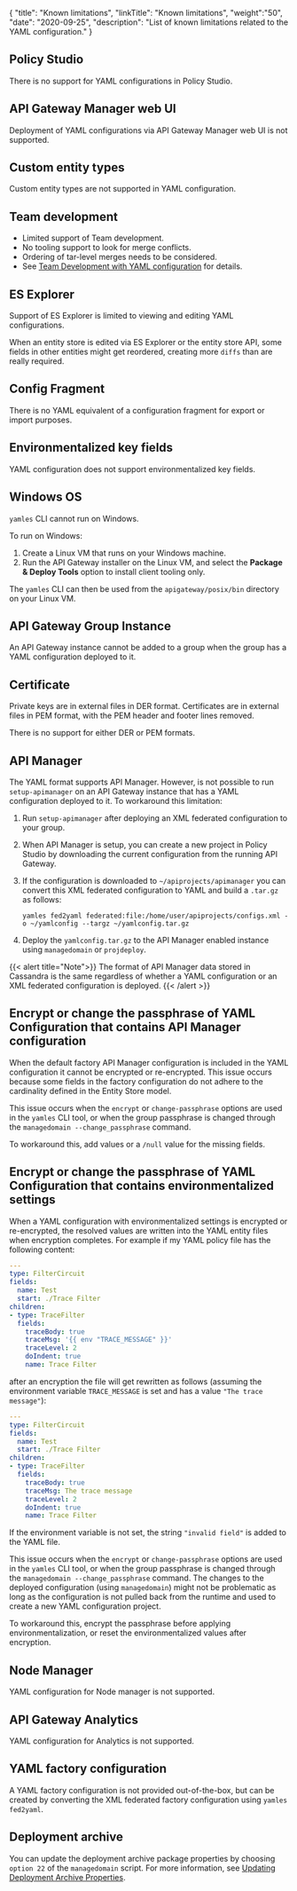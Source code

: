 {
"title": "Known limitations",
"linkTitle": "Known limitations",
"weight":"50",
"date": "2020-09-25",
"description": "List of known limitations related to the YAML configuration."
}

## Policy Studio

There is no support for YAML configurations in Policy Studio.

## API Gateway Manager web UI

Deployment of YAML configurations via API Gateway Manager web UI is not supported.

## Custom entity types

Custom entity types are not supported in YAML configuration.

## Team development

* Limited support of Team development.
* No tooling support to look for merge conflicts.
* Ordering of tar-level merges needs to be considered.
* See [Team Development with YAML configuration](/docs/apim_yamles/apim_yamles_references/yamles_team_development) for details.

## ES Explorer

Support of ES Explorer is limited to viewing and editing YAML configurations.

When an entity store is edited via ES Explorer or the entity store API, some fields in other entities might get reordered, creating more `diffs` than are really required.

## Config Fragment

There is no YAML equivalent of a configuration fragment for export or import purposes.

## Environmentalized key fields

YAML configuration does not support environmentalized key fields.

## Windows OS

`yamles` CLI cannot run on Windows.

To run on Windows:

1. Create a Linux VM that runs on your Windows machine.
2. Run the API Gateway installer on the Linux VM, and select the **Package & Deploy Tools** option to install client tooling only.

The `yamles` CLI can then be used from the `apigateway/posix/bin` directory on your Linux VM.

## API Gateway Group Instance

An API Gateway instance cannot be added to a group when the group has a YAML configuration deployed to it.

## Certificate

Private keys are in external files in DER format.
Certificates are in external files in PEM format, with the PEM header and footer lines removed.

There is no support for either DER or PEM formats.

## API Manager

The YAML format supports API Manager. However, is not possible to run `setup-apimanager` on an API Gateway instance that has a YAML configuration deployed to it. To workaround this limitation:

1. Run `setup-apimanager` after deploying an XML federated configuration to your group.
2. When API Manager is setup, you can create a new project in Policy Studio by downloading the current configuration from the running API Gateway.
3. If the configuration is downloaded to `~/apiprojects/apimanager` you can convert this XML federated configuration to YAML and build a `.tar.gz` as follows:

    ```
    yamles fed2yaml federated:file:/home/user/apiprojects/configs.xml -o ~/yamlconfig --targz ~/yamlconfig.tar.gz
    ```

4. Deploy the `yamlconfig.tar.gz` to the API Manager enabled instance using `managedomain` or `projdeploy`.

{{< alert title="Note">}}
The format of API Manager data stored in Cassandra is the same regardless of whether a YAML configuration or an XML federated configuration is deployed.
{{< /alert >}}

## Encrypt or change the passphrase of YAML Configuration that contains API Manager configuration

When the default factory API Manager configuration is included in the YAML configuration it cannot be encrypted or re-encrypted. This issue occurs because some fields in the factory configuration do not adhere to the cardinality defined in the Entity Store model.

This issue occurs when the `encrypt` or `change-passphrase` options are used in the `yamles` CLI tool, or when the group passphrase is changed through the `managedomain --change_passphrase` command.

To workaround this, add values or a `/null` value for the missing fields.

## Encrypt or change the passphrase of YAML Configuration that contains environmentalized settings

When a YAML configuration with environmentalized settings is encrypted or re-encrypted, the resolved values are written into the YAML entity files when encryption completes. For example if my YAML policy file has the following content:

```yaml
---
type: FilterCircuit
fields:
  name: Test
  start: ./Trace Filter
children:
- type: TraceFilter
  fields:
    traceBody: true
    traceMsg: '{{ env "TRACE_MESSAGE" }}'
    traceLevel: 2
    doIndent: true
    name: Trace Filter
```

after an encryption the file will get rewritten as follows (assuming the environment variable `TRACE_MESSAGE` is set and has a value `"The trace message"`):

```yaml
---
type: FilterCircuit
fields:
  name: Test
  start: ./Trace Filter
children:
- type: TraceFilter
  fields:
    traceBody: true
    traceMsg: The trace message
    traceLevel: 2
    doIndent: true
    name: Trace Filter
```

If the environment variable is not set, the string `"invalid field"` is added to the YAML file.

This issue occurs when the `encrypt` or `change-passphrase` options are used in the `yamles` CLI tool, or when the group passphrase is changed through the `managedomain --change_passphrase` command. The changes to the deployed configuration (using `managedomain`) might not be problematic as long as the configuration is not pulled back from the runtime and used to create a new YAML configuration project.

To workaround this, encrypt the passphrase before applying environmentalization, or reset the environmentalized values after encryption.

## Node Manager

YAML configuration for Node manager is not supported.

## API Gateway Analytics

YAML configuration for Analytics is not supported.

## YAML factory configuration

A YAML factory configuration is not provided out-of-the-box, but can be created by converting the XML federated factory configuration using `yamles fed2yaml`.

## Deployment archive

You can update the deployment archive package properties by choosing `option 22` of the `managedomain` script. For more information, see [Updating Deployment Archive Properties](/docs/apim_yamles/yamles_packaging_deployment/#updating-deployment-archive-properties).

